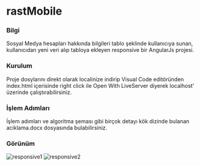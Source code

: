 # rastMobile
### Bilgi
Sosyal Medya hesapları hakkında bilgileri tablo şeklinde kullanıcıya sunan, kullanıcıdan yeni veri alıp tabloya ekleyen responsive bir AngularJs projesi.
### Kurulum
Proje dosylarını direkt olarak localinize indirip Visual Code editöründen index.html içerisinde right click ile Open With LiveServer diyerek localhost' üzerinde çalıştırabilirsiniz.
### İşlem Adımları
İşlem adımları ve algoritma şeması gibi birçok detayı kök dizinde bulanan aciklama.docx dosyasında bulabilirsiniz.
### Görünüm
![responsive1](https://github.com/berkaymbaskaya/rastMobile/assets/110475301/2e192cd6-71c0-46bc-829f-953a43d2eedc)
![responsive2](https://github.com/berkaymbaskaya/rastMobile/assets/110475301/eac018c9-9b72-4813-9c9d-052cd07c4653)

